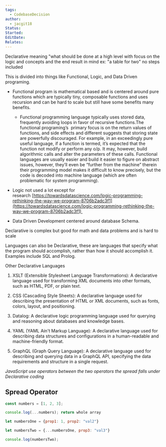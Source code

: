 ```yaml
---
tags:
  - CodebaseDecision
author:
  - jacgit18
Status: 
Started: 
EditDate: 
Relates:
---
```


Declarative meaning "what should be done at a high level with focus on the logic and concepts and the end result in mind ex: "a table for two" no steps included  

This is divided into things like Functional, Logic, and Data Driven programing. 

-  Functional program is mathematical based and is centered around pure functions which are typically tiny, composable functions and uses recursion and can be hard to scale but still have some benefits many benefits. 
    
    -  Functional programming language typically uses stored data, frequently avoiding loops in favor of recursive functions.The functional programing’s  primary focus is on the return values of functions, and side effects and different suggests that storing state are powerfully discouraged. For example, in an exceedingly pure useful language, if a function is termed, it’s expected that the function not modify or perform any o/p. It may, however, build algorithmic calls and alter the parameters of these calls. Functional languages are usually easier and build it easier to figure on abstract issues, however, they’ll even be “further from the machine” therein their programming model makes it difficult to know precisely, but the code is decoded into machine language (which are often problematic for system programming). 
        
    
-   Logic not used a lot except for research [https://towardsdatascience.com/logic-programming-rethinking-the-way-we-program-8706b2adc3f1](https://towardsdatascience.com/logic-programming-rethinking-the-way-we-program-8706b2adc3f1) 
    
-   Data Driven Development centered around database Schema. 
    

Declarative is complex but good for math and data problems and is hard to scale

Languages can also be Declarative, these are languages that specify what the program should accomplish, rather than how it should accomplish it. Examples include SQL and Prolog.

Other Declarative Languages

1.  XSLT (Extensible Stylesheet Language Transformations): A declarative language used for transforming XML documents into other formats, such as HTML, PDF, or plain text.
    
2.  CSS (Cascading Style Sheets): A declarative language used for describing the presentation of HTML or XML documents, such as fonts, colors, layout, and positioning.
    
3.  Datalog: A declarative logic programming language used for querying and reasoning about databases and knowledge bases.
    
4.  YAML (YAML Ain't Markup Language): A declarative language used for describing data structures and configurations in a human-readable and machine-friendly format.
    
5.  GraphQL (Graph Query Language): A declarative language used for describing and querying data in a GraphQL API, specifying the data requirements and structure in a single request.

*JavaScript use operators between the two operators the spread falls under Declarative coding*
## Spread Operator 
```javascript
const numbers = [1, 2, 3]; 

console.log(...numbers); return whole array 

let numbersOne = {prop1: 1, prop2: "val2"} 

let numbersTwo = {...numbersOne, prop3: "val3"} 

console.log(numbersTwo);
```